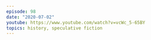 ```yaml
---
episode: 98
date: "2020-07-02"
youtube: https://www.youtube.com/watch?v=vcWc_5-65BY
topics: history, speculative fiction
---
```

